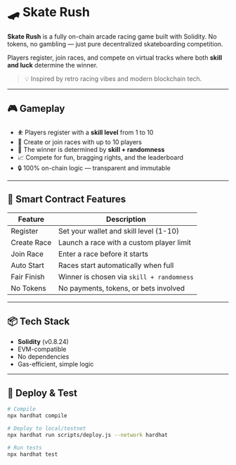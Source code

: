 # 🛹 Skate Rush      
      
**Skate Rush** is a fully on-chain arcade racing game built with Solidity. No tokens, no gambling — just pure decentralized skateboarding competition.     
   
Players register, join races, and compete on virtual tracks where both **skill and luck** determine the winner.  
    
> 💡 Inspired by retro racing vibes and modern blockchain tech.     
    
---  
    
## 🎮 Gameplay  
    
- ⛹️ Players register with a **skill level** from 1 to 10      
- 🏁 Create or join races with up to 10 players       
- 🎲 The winner is determined by **skill + randomness**   
- 📈 Compete for fun, bragging rights, and the leaderboard        
- 🔒 100% on-chain logic — transparent and immutable   
  
---  
  
## 🔧 Smart Contract Features  
  
| Feature        | Description                                       |
|----------------|---------------------------------------------------|
| Register       | Set your wallet and skill level (1-10)            |
| Create Race    | Launch a race with a custom player limit          |
| Join Race      | Enter a race before it starts                     |
| Auto Start     | Races start automatically when full               |
| Fair Finish    | Winner is chosen via `skill + randomness`         |
| No Tokens      | No payments, tokens, or bets involved             |
  
---

## 📦 Tech Stack

- **Solidity** (v0.8.24)
- EVM-compatible
- No dependencies
- Gas-efficient, simple logic

---

## 🚀 Deploy & Test

```bash
# Compile
npx hardhat compile

# Deploy to local/testnet
npx hardhat run scripts/deploy.js --network hardhat

# Run tests
npx hardhat test
